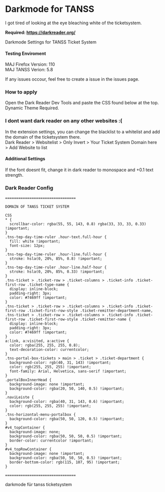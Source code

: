 # Darkmode for TANSS

I got tired of looking at the eye bleaching white of the ticketsystem.

**Required: https://darkreader.org/<br>**

Darkmode Settings for TANSS Ticket System<br>
#### Testing Enviroment 
MAJ Firefox Version: 110 <br>
MAJ TANSS Verion: 5.8 <br>

If any issues occour, feel free to create a issue in the issues page.

### How to apply

Open the Dark Reader Dev Tools and paste the CSS found below at the top.<br>
Dynamic Theme Required.

### I dont want dark reader on any other websites :(
In the extension settings, you can change the blacklist to a whitelist and add the domain of the ticketsystem there.<br>
Dark Reader > Websitelist > Only Invert > Your Ticket System Domain here > Add Website to list

#### Additional Settings
If the font doesnt fit, change it in dark reader to monospace and +0.1 text strength.<br>

### Dark Reader Config
```
================================

DOMAIN OF TANSS TICKET SYSTEM

CSS
* {
  scrollbar-color: rgba(55, 55, 143, 0.8) rgba(33, 33, 33, 0.33) !important; 
}
.tns-tep-day-time-ruler .hour-text.full-hour {
  fill: white !important;
  font-size: 12px;
}
.tns-tep-day-time-ruler .hour-line.full-hour {
  stroke: hsla(0, 20%, 85%, 0.8) !important;
}
.tns-tep-day-time-ruler .hour-line.half-hour {
  stroke: hsla(0, 20%, 85%, 0.33) !important;
}
.tns-ticket > .ticket-row > .ticket-columns > .ticket-info .ticket-first-row .ticket-type-name {
  display: inline-block;
  padding-right: 3px;
  color: #7469ff !important;
}
.tns-ticket > .ticket-row > .ticket-columns > .ticket-info .ticket-first-row .ticket-first-row-style .ticket-remitter-department-name, .tns-ticket > .ticket-row > .ticket-columns > .ticket-info .ticket-first-row .ticket-first-row-style .ticket-remitter-name {
  display: inline-block;
  padding-right: 3px;
  color: #7469ff !important;
}
a:link, a:visited, a:active {
  color: rgba(255, 255, 255, 0.8);
  text-decoration-color: currentcolor;
}
.tns-portal-box-tickets > main > .ticket > .ticket-department {
  background-color: rgb(40, 31, 143) !important; 
  color: rgb(255, 255, 255) !important;
  font-family: Arial, Helvetica, sans-serif !important;
}
.portalBoxInnerHead {
  background-image: none !important;
  background-color: rgba(20, 50, 140, 0.5) !important;
}
.naviLeiste {
  background-color: rgba(40, 31, 143, 0.6) !important; 
  color: rgb(255, 255, 255) !important;
}
.tns-horizontal-menu-portalbox {
  background-color: rgba(50, 50, 120, 0.5) !important;
}
#v4_topContainer {
  background-image: none;
  background-color: rgba(50, 50, 50, 0.5) !important;
  border-color: currentcolor !important;
}
#v4_topRowContainer {
  background-image: none !important;
  background-color: rgba(50, 50, 50, 0.5) !important;
  border-bottom-color: rgb(115, 107, 95) !important;
}

================================

```
darkmode für tanss ticketsystem
